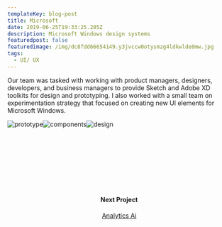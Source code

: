 ```yaml
---
templateKey: blog-post
title: Microsoft
date: 2019-06-25T19:33:25.285Z
description: Microsoft Windows design systems
featuredpost: false
featuredimage: /img/dc8fdd66654149.y3jvccw0otysmzg4ldkwlde0mw.jpg
tags:
  - UI/ UX
---
```

<span>Our team was tasked with working with product managers, designers, developers, and business managers to provide Sketch and Adobe XD toolkits for design and prototyping. I also worked with a small team on experimentation strategy that focused on creating new UI elements for Microsoft Windows.</span><div style="text-align:center;display: inline-block">![prototype](/img/cover.jpg)![components](/img/bcd.jpg)![design](/img/web.png)</div>
<div style="padding:120px 0;text-align:center;">
<h4>Next Project</h4>
<a href="/blog/2019-06-26-analytics-ai">Analytics Ai</a>
</div>
